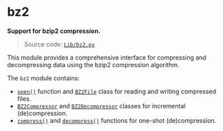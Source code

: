 # bz2

**Support for bzip2 compression.**

> Source code: [`Lib/bz2.py`](https://github.com/python/cpython/tree/3.12/Lib/bz2.py)

This module provides a comprehensive interface for compressing and decompressing data using the bzip2 compression algorithm.

The `bz2` module contains:

* [`open()`](/modules/bz2/open.md) function and [`BZ2File`](/modules/bz2/BZ2File/) class for reading and writing compressed files.
* [`BZ2Compressor`](/modules/bz2/BZ2Compressor/) and [`BZ2Decompressor`](/modules/bz2/BZ2Decompressor/) classes for incremental (de)compression.
* [`compress()`](/modules/bz2/compress.md) and [`decompress()`](/modules/bz2/decompress.md) functions for one-shot (de)compression.